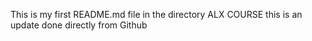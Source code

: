 This is my first README.md file in the directory ALX COURSE
this is an update done directly from Github
